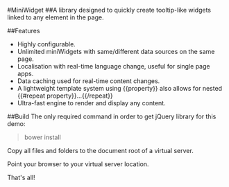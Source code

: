 #MiniWidget
##A library designed to quickly create tooltip-like widgets linked to any element in the page.

##Features
* Highly configurable.
* Unlimited miniWidgets with same/different data sources on the same page.
* Localisation with real-time language change, useful for single page apps.
* Data caching used for real-time content changes.
* A lightweight template system using {{property}} also allows for nested {{#repeat property}}...{{/repeat}}
* Ultra-fast engine to render and display any content.

##Build
The only required command in order to get jQuery library for this demo:

> bower install

Copy all files and folders to the document root of a virtual server. 

Point your browser to your virtual server location.

That's all!
